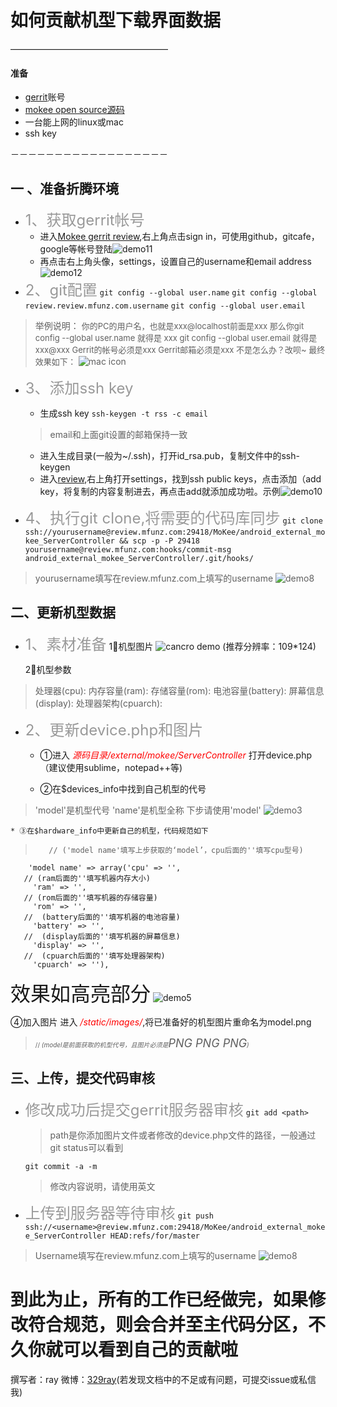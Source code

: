 # 如何贡献机型下载界面数据
 ——————————————————

#### 准备
* [gerrit](http://review.mfunz.com)账号
* [mokee open source源码](http://github.com/mokee)
* 一台能上网的linux或mac
* ssh key

－－－－－－－－－－－－－－－－－－

##	一 、准备折腾环境
* <font size=5 color=#999999>1、获取gerrit帐号</font>
	* 进入[Mokee gerrit review](review.mfunz.com),右上角点击sign in，可使用github，gitcafe，google等帐号登陆![demo11](http://7xo4qi.com1.z0.glb.clouddn.com/demo11.tiff)
	* 再点击右上角头像，settings，设置自己的username和email address![demo12](http://7xo4qi.com1.z0.glb.clouddn.com/demo12.tiff)
* <font size=5 color=#999999>2、git配置</font>
	`git config --global user.name`
	`git config --global review.review.mfunz.com.username`
	`git config --global user.email`

> 举例说明：
<font size=2>你的PC的用户名，也就是xxx@localhost前面是xxx
那么你git config --global user.name <username> 就得是 xxx
git config --global user.email <email>就得是xxx@xxx
Gerrit的帐号必须是xxx
Gerrit邮箱必须是xxx
不是怎么办？改呗~
最终效果如下：</font>
![mac icon](http://7xo4qi.com1.z0.glb.clouddn.com/example.png)

* <font size=5 color=#999999>3、添加ssh key</font>
  *	生成ssh key
  `ssh-keygen -t rss -c email`
  >	email和上面git设置的邮箱保持一致
  * 进入生成目录(一般为~/.ssh)，打开id_rsa.pub，复制文件中的ssh-keygen
  *	进入[review](review.mfunz.com),右上角打开settings，找到ssh public keys，点击添加（add key，将复制的内容复制进去，再点击add就添加成功啦。示例![demo10](http://7xo4qi.com1.z0.glb.clouddn.com/demo10.tiff)

* <font size=5 color=#999999>4、执行git clone,将需要的代码库同步</font>
	`git clone ssh://yourusername@review.mfunz.com:29418/MoKee/android_external_mokee_ServerController && scp -p -P 29418 yourusername@review.mfunz.com:hooks/commit-msg android_external_mokee_ServerController/.git/hooks/`  
>    yourusername填写在review.mfunz.com上填写的username
>    ![demo8](http://7xo4qi.com1.z0.glb.clouddn.com/demo8.tiff)




##	二、更新机型数据
* <font size=5 color=#999999>1、素材准备</font>
	 1⃣️机型图片
	 ![cancro demo](http://7xo4qi.com1.z0.glb.clouddn.com/cancro.png)
	 (推荐分辨率：109*124)

	2⃣️机型参数
>  处理器(cpu):
   内存容量(ram):
   存储容量(rom):
   电池容量(battery):
   屏幕信息(display):
   处理器架构(cpuarch):


*  <font size=5 color=#999999>2、更新device.php和图片</font>
	* ①进入</font> <font color=#FF0000>*源码目录/external/mokee/ServerController*</font> 打开device.php（建议使用sublime，notepad++等)

	* ②在$devices_info中找到自己机型的代号
>   'model'是机型代号 'name'是机型全称 下步请使用'model'
	![demo3](http://7xo4qi.com1.z0.glb.clouddn.com/demo3.jpg)

	* ③在$hardware_info中更新自己的机型，代码规范如下

>	     // ('model name'填写上步获取的‘model’，cpu后面的''填写cpu型号)
		'model name' => array('cpu' => '',
 	   // (ram后面的''填写机器内存大小)
 	     'ram' => '',
 	   // (rom后面的''填写机器的存储容量)
 	   	 'rom' => '',
 	   //  (battery后面的''填写机器的电池容量)
         'battery' => '',
       //  (display后面的''填写机器的屏幕信息)
  	     'display' => '',
  	   //  (cpuarch后面的''填写处理器架构)
         'cpuarch' => ''),
<font size=6>效果如高亮部分</font>
![demo5](http://7xo4qi.com1.z0.glb.clouddn.com/demo7.tiff)

  ④加入图片
	进入 <font color=#FF0000>*/static/images/*</font>,将已准备好的机型图片重命名为model.png
>  <font size=1.5>// *(model是前面获取的机型代号，且图片必须是<font size=4>PNG PNG PNG</font>)*</font>

##	三、上传，提交代码审核

* <font size=5 color=#999999>修改成功后提交gerrit服务器审核</font>
	`git add <path>	`
	>path是你添加图片文件或者修改的device.php文件的路径，一般通过git status可以看到

	`git commit -a -m`
	>修改内容说明，请使用英文

* <font size=5 color=#999999>上传到服务器等待审核</font>	`git push ssh://<username>@review.mfunz.com:29418/MoKee/android_external_mokee_ServerController HEAD:refs/for/master`
>    Username填写在review.mfunz.com上填写的username
>    ![demo8](http://7xo4qi.com1.z0.glb.clouddn.com/demo8.tiff)

# 到此为止，所有的工作已经做完，如果修改符合规范，则会合并至主代码分区，不久你就可以看到自己的贡献啦
撰写者：ray
微博：[329ray](http://weibo.com/577551284)(若发现文档中的不足或有问题，可提交issue或私信我)